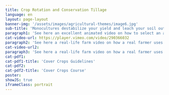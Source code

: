```yaml
---
title: Crop Rotation and Conservation Tillage
language: en
layout: page-layout
banner-img: '/assets/images/agricultural-themes/image6.jpg'
sub-title: 'Monocultures destabilize your yield and leach your soil out. Learn about the right choice of crop rotation and how to till the soil using conservation tillage practices.'
paragraph1: 'See here an excellent animated video on how to select an adequate crop rotation and tillage method and what the benefits are.'
cat-video-url: https://player.vimeo.com/video/290366032
paragraph2: 'See here a real-life farm video on how a real farmer uses cover crops and mulch management to improve the soil fertility and protection of his farmland.'
cat-video-url2: 
paragraph3: 'See here a real-life farm video on how a real farmer uses cover crops and mulch management to improve the soil fertility and protection of his farmland.'
cat-pdf1: 
cat-pdf1-title: 'Cover Crops Guidelines'
cat-pdf2: 
cat-pdf2-title: 'Cover Crops Course'
poster: 
showJS: true
iframeClass: portrait
---
```

